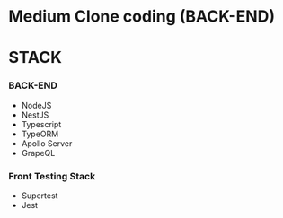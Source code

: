 # Medium Clone coding (BACK-END)

# STACK

### BACK-END

- NodeJS
- NestJS
- Typescript
- TypeORM
- Apollo Server
- GrapeQL

### Front Testing Stack

- Supertest
- Jest
